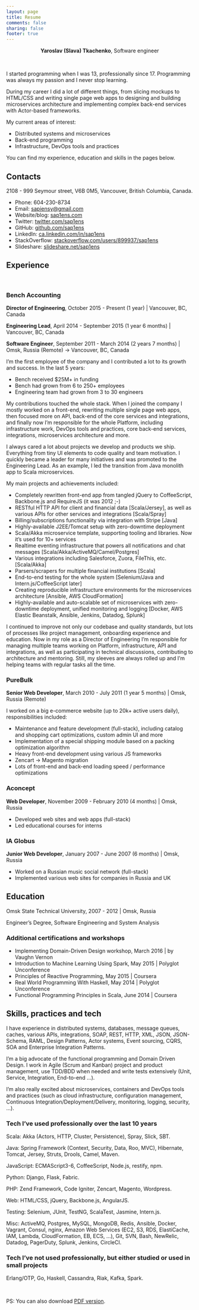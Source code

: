 ```yaml
---
layout: page
title: Resume
comments: false
sharing: false
footer: true
---
```


<center><strong>Yaroslav (Slava) Tkachenko</strong>, Software engineer</center>

&nbsp;

I started programming when I was 13, professionally since 17. Programming was always my passion and I never stop learning.

During my career I did a lot of different things, from slicing mockups to HTML/CSS and writing single page web apps to designing and building microservices architecture and implementing complex back-end services with Actor-based frameworks.

My current areas of interest:

- Distributed systems and microservices
- Back-end programming
- Infrastructure, DevOps tools and practices

You can find my experience, education and skills in the pages below.

## Contacts

2108 - 999 Seymour street, V6B 0M5, Vancouver, British Columbia, Canada.

- Phone: 604-230-8734
- Email: <sapiensy@gmail.com>
- Website/blog: [sap1ens.com](http://sap1ens.com)
- Twitter: [twitter.com/sap1ens](https://twitter.com/sap1ens)
- GitHub: [github.com/sap1ens](https://github.com/sap1ens)
- LinkedIn: [ca.linkedin.com/in/sap1ens](http://ca.linkedin.com/in/sap1ens)
- StackOverflow: [stackoverflow.com/users/899937/sap1ens](http://stackoverflow.com/users/899937/sap1ens)
- Slideshare: [slideshare.net/sap1ens](http://www.slideshare.net/sap1ens)

## Experience

&nbsp;

### Bench Accounting

**Director of Engineering**, October 2015 - Present (1 year) | Vancouver, BC, Canada

**Engineering Lead**, April 2014 - September 2015 (1 year 6 months) | Vancouver, BC, Canada

**Software Engineer**, September 2011 - March 2014 (2 years 7 months) | Omsk, Russia (Remote) -> Vancouver, BC, Canada

I’m the first employee of the company and I contributed a lot to  its growth and success. In the last 5 years:
- Bench received $25M+ in funding
- Bench had grown from 6 to 250+ employees
- Engineering team had grown from 3 to 30 engineers

My contributions touched the whole stack. When I joined the company I mostly worked on a front-end, rewriting multiple single page web apps, then focused more on API, back-end of the core services and integrations, and finally now I’m responsible for the whole Platform, including infrastructure work, DevOps tools and practices, core back-end services, integrations, microservices architecture and more.

I always cared a lot about projects we develop and products we ship. Everything from tiny UI elements to code quality and team motivation. I quickly became a leader for many initiatives and was promoted to the Engineering Lead. As an example, I led the transition from Java monolith app to Scala microservices.

My main projects and achievements included:

- Completely rewritten front-end app from tangled jQuery to CoffeeScript, Backbone.js and RequireJS (it was 2012 ;-)
- RESTful HTTP API for client and financial data [Scala/Jersey], as well as various APIs for other services and integrations [Scala/Spray]
- Billing/subscriptions functionality via integration with Stripe [Java]
- Highly-available J2EE/Tomcat setup with zero-downtime deployment
- Scala/Akka microservice template, supporting tooling and libraries. Now it’s used for 10+ services
- Realtime eventing infrastructure that powers all notifications and chat messages [Scala/Akka/ActiveMQ/Camel/Postgres]
- Various integrations including Salesforce, Zuora, FileThis, etc. [Scala/Akka]
- Parsers/scrapers for multiple financial institutions [Scala]
- End-to-end testing for the whole system [Selenium/Java and Intern.js/CoffeeScript later]
- Creating reproducible infrastructure environments for the microservices architecture [Ansible, AWS CloudFormation]
- Highly-available and auto-scalable set of microservices with zero-downtime deployment, unified monitoring and logging [Docker, AWS Elastic Beanstalk, Ansible, Jenkins, Datadog, Splunk]

I continued to improve not only our codebase and quality standards, but lots of processes like project management, onboarding experience and education. Now in my role as a Director of Engineering I’m responsible for managing multiple teams working on Platform, infrastructure, API and integrations, as well as participating in technical discussions, contributing to architecture and mentoring. Still, my sleeves are always rolled up and I’m helping teams with regular tasks all the time.

### PureBulk

**Senior Web Developer**, March 2010 - July 2011 (1 year 5 months) | Omsk, Russia (Remote)

I worked on a big e-commerce website (up to 20k+ active users daily), responsibilities included:

- Maintenance and feature development (full-stack), including catalog and shopping cart optimizations, custom admin UI and more
- Implementation of a special shipping module based on a packing optimization algorithm
- Heavy front-end development using various JS frameworks
- Zencart -> Magento migration
- Lots of front-end and back-end loading speed / performance optimizations

### Aconcept

**Web Developer**, November 2009 - February 2010 (4 months) | Omsk, Russia

- Developed web sites and web apps (full-stack)
- Led educational courses for interns

### IA Globus

**Junior Web Developer**, January 2007 - June 2007 (6 months) | Omsk, Russia

- Worked on a Russian music social network (full-stack)
- Implemented various web sites for companies in Russia and UK

## Education

Omsk State Technical University, 2007 - 2012 | Omsk, Russia

Engineer’s Degree, Software Engineering and System Analysis

### Additional certifications and workshops

- Implementing Domain-Driven Design workshop, March 2016 | by Vaughn Vernon
- Introduction to Machine Learning Using Spark, May 2015 | Polyglot Unconference
- Principles of Reactive Programming, May 2015 | Coursera
- Real World Programming With Haskell, May 2014 | Polyglot Unconference
- Functional Programming Principles in Scala, June 2014 | Coursera

## Skills, practices and tech

I have experience in distributed systems, databases, message queues, caches, various APIs, integrations, SOAP, REST, HTTP, XML, JSON, JSON-Schema, RAML, Design Patterns, Actor systems, Event sourcing, CQRS, SOA and Enterprise Integration Patterns.

I’m a big advocate of the functional programming and Domain Driven Design. I work in Agile (Scrum and Kanban) project and product management, use TDD/BDD when needed and write tests extensively (Unit, Service, Integration, End-to-end …).

I’m also really excited about microservices, containers and DevOps tools and practices (such as cloud infrastructure, configuration management, Continuous Integration/Deployment/Delivery, monitoring, logging, security, …).

### Tech I’ve used professionally over the last 10 years

Scala: Akka (Actors, HTTP, Cluster, Persistence), Spray, Slick, SBT.

Java: Spring Framework (Context, Security, Data, Roo, MVC), Hibernate, Tomcat, Jersey, Struts, Drools, Camel, Maven.

JavaScript: ECMAScript3-6, CoffeeScript, Node.js, restify, npm.

Python: Django, Flask, Fabric.

PHP: Zend Framework, Code Igniter, Zencart, Magento, Wordpress.

Web: HTML/CSS, jQuery, Backbone.js, AngularJS.

Testing: Selenium, JUnit, TestNG, ScalaTest, Jasmine, Intern.js.

Misc: ActiveMQ, Postgres, MySQL, MongoDB, Redis, Ansible, Docker, Vagrant, Consul, nginx, Amazon Web Services (EC2, S3, RDS, ElastiCache, IAM, Lambda, CloudFormation, EB, ECS, …), Git, SVN, Bash, NewRelic, Datadog, PagerDuty, Splunk, Jenkins, CircleCI.

### Tech I’ve not used professionally, but either studied or used in small projects

Erlang/OTP, Go, Haskell, Cassandra, Riak, Kafka, Spark.

&nbsp;

PS: You can also download [PDF version](/files/resume-yaroslav-tkachenko.pdf).